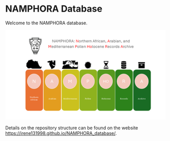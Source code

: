 # NAMPHORA Database

Welcome to the NAMPHORA database.  

![Logo](images/Database_logo.png)

Details on the repository structure can be found on the website https://irene131998.github.io/NAMPHORA_database/.

